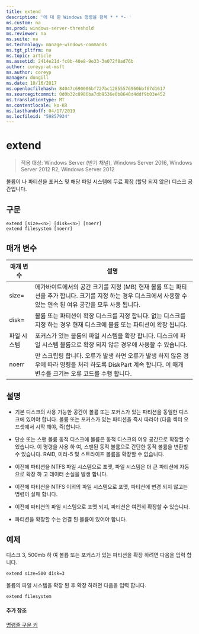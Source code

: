 ```yaml
---
title: extend
description: '에 대 한 Windows 명령을 항목 * * *- '
ms.custom: na
ms.prod: windows-server-threshold
ms.reviewer: na
ms.suite: na
ms.technology: manage-windows-commands
ms.tgt_pltfrm: na
ms.topic: article
ms.assetid: 2414e21d-fc0b-40e8-9e33-3e072f8ad76b
author: coreyp-at-msft
ms.author: coreyp
manager: dongill
ms.date: 10/16/2017
ms.openlocfilehash: 84047c690006bf727bc12855576960bbf67d1617
ms.sourcegitcommit: 0d0b32c8986ba7db9536e0b8648d4ddf9b03e452
ms.translationtype: MT
ms.contentlocale: ko-KR
ms.lasthandoff: 04/17/2019
ms.locfileid: "59857934"
---
```

# <a name="extend"></a>extend

>적용 대상: Windows Server (반기 채널), Windows Server 2016, Windows Server 2012 R2, Windows Server 2012

볼륨이 나 파티션을 포커스 및 해당 파일 시스템에 무료 확장 \(할당 되지 않은\) 디스크 공간입니다.  
  
  
  
## <a name="syntax"></a>구문  
  
```  
extend [size=<n>] [disk=<n>] [noerr]  
extend filesystem [noerr]  
```  
  
## <a name="parameters"></a>매개 변수  
  
|매개 변수|설명|  
|-------|--------|  
|size\=<n>|메가바이트에서의 공간 크기를 지정 \(MB\) 현재 볼륨 또는 파티션을 추가 합니다. 크기를 지정 하는 경우 디스크에서 사용할 수 있는 연속 된 여유 공간을 모두 사용 됩니다.|  
|disk\=<n>|볼륨 또는 파티션이 확장 디스크를 지정 합니다. 없는 디스크를 지정 하는 경우 현재 디스크에 볼륨 또는 파티션이 확장 됩니다.|  
|파일 시스템|포커스가 있는 볼륨의 파일 시스템을 확장 합니다. 디스크에 파일 시스템 볼륨으로 확장 되지 않은 경우에 사용할 수 있습니다.|  
|noerr|만 스크립팅 합니다. 오류가 발생 하면 오류가 발생 하지 않은 경우에 따라 명령을 처리 하도록 DiskPart 계속 합니다. 이 매개 변수를 크기는 오류 코드를 수행 합니다.|  
  
## <a name="remarks"></a>설명  
  
-   기본 디스크의 사용 가능한 공간이 볼륨 또는 포커스가 있는 파티션을 동일한 디스크에 있어야 합니다. 볼륨 또는 포커스가 있는 파티션을 즉시 따라야 \(다음 섹터 오프셋에서 시작 해야, 즉\)합니다.  
  
-   단순 또는 스팬 볼륨 동적 디스크에 볼륨은 동적 디스크의 여유 공간으로 확장할 수 있습니다. 이 명령을 사용 하 여, 스팬된 동적 볼륨으로 간단한 동적 볼륨을 변환할 수 있습니다. RAID, 미러\-5 및 스트라이프 볼륨을 확장할 수 없습니다.  
  
-   이전에 파티션을 NTFS 파일 시스템으로 포맷, 파일 시스템은 더 큰 파티션에 자동으로 확장 하 고 데이터 손실을 발생 합니다.  
  
-   이전에 파티션을 NTFS 이외의 파일 시스템으로 포맷, 파티션에 변경 되지 않고는 명령이 실패 합니다.  
  
-   이전에 파티션의 파일 시스템으로 포맷 되지, 파티션은 여전히 확장할 수 있습니다.  
  
-   파티션을 확장할 수는 연결 된 볼륨이 있어야 합니다.  
  
## <a name="BKMK_examples"></a>예제  
디스크 3, 500mb 하 여 볼륨 또는 포커스가 있는 파티션을 확장 하려면 다음을 입력 합니다.  
  
```  
extend size=500 disk=3  
```  
  
볼륨의 파일 시스템을 확장 된 후 확장 하려면 다음을 입력 합니다.  
  
```  
extend filesystem  
```  
  
#### <a name="additional-references"></a>추가 참조  
[명령줄 구문 키](command-line-syntax-key.md)  
  

  

